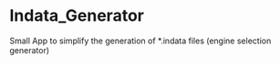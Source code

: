 # Indata_Generator
Small App to simplify the generation of *.indata files (engine selection generator)

